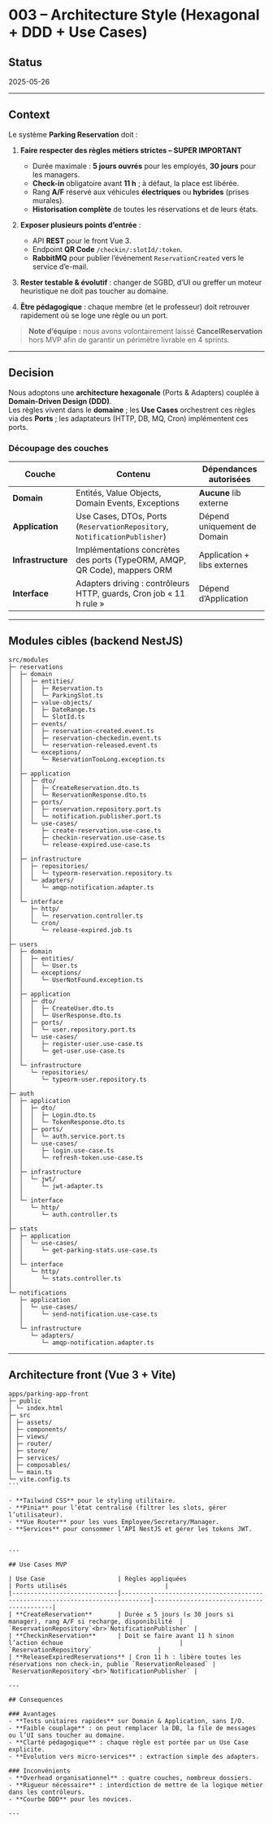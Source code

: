 # 003 – Architecture Style (Hexagonal + DDD + Use Cases)

## Status  
2025-05-26

---

## Context  
Le système **Parking Reservation** doit :

1. **Faire respecter des règles métiers strictes – SUPER IMPORTANT**  
   - Durée maximale : **5 jours ouvrés** pour les employés, **30 jours** pour les managers.  
   - **Check-in** obligatoire avant **11 h** ; à défaut, la place est libérée.  
   - Rang **A/F** réservé aux véhicules **électriques** ou **hybrides** (prises murales).  
   - **Historisation complète** de toutes les réservations et de leurs états.

2. **Exposer plusieurs points d’entrée** :  
   - API **REST** pour le front Vue 3.  
   - Endpoint **QR Code** `/checkin/:slotId/:token`.  
   - **RabbitMQ** pour publier l’événement `ReservationCreated` vers le service d’e-mail.

3. **Rester testable & évolutif** : changer de SGBD, d’UI ou greffer un moteur heuristique ne doit pas toucher au domaine.

4. **Être pédagogique** : chaque membre (et le professeur) doit retrouver rapidement où se loge une règle ou un port.

> **Note d’équipe :** nous avons volontairement laissé **CancelReservation** hors MVP afin de garantir un périmètre livrable en 4 sprints.

---

## Decision  
Nous adoptons une **architecture hexagonale** (Ports & Adapters) couplée à **Domain-Driven Design (DDD)**.  
Les règles vivent dans le **domaine** ; les **Use Cases** orchestrent ces règles via des **Ports** ; les adaptateurs (HTTP, DB, MQ, Cron) implémentent ces ports.

### Découpage des couches

| Couche             | Contenu                                                                           | Dépendances autorisées         |
|--------------------|-----------------------------------------------------------------------------------|--------------------------------|
| **Domain**         | Entités, Value Objects, Domain Events, Exceptions                                 | **Aucune** lib externe         |
| **Application**    | Use Cases, DTOs, Ports (`ReservationRepository`, `NotificationPublisher`)         | Dépend uniquement de Domain    |
| **Infrastructure** | Implémentations concrètes des ports (TypeORM, AMQP, QR Code), mappers ORM         | Application + libs externes    |
| **Interface**      | Adapters driving : contrôleurs HTTP, guards, Cron job « 11 h rule »                | Dépend d’Application           |

---

## Modules cibles (backend NestJS)


```
src/modules
├─ reservations
│  ├─ domain
│  │  ├─ entities/
│  │  │  ├─ Reservation.ts
│  │  │  └─ ParkingSlot.ts
│  │  ├─ value-objects/
│  │  │  ├─ DateRange.ts
│  │  │  └─ SlotId.ts
│  │  ├─ events/
│  │  │  ├─ reservation-created.event.ts
│  │  │  ├─ reservation-checkedin.event.ts
│  │  │  └─ reservation-released.event.ts
│  │  └─ exceptions/
│  │     └─ ReservationTooLong.exception.ts
│  │
│  ├─ application
│  │  ├─ dto/
│  │  │  ├─ CreateReservation.dto.ts
│  │  │  └─ ReservationResponse.dto.ts
│  │  ├─ ports/
│  │  │  ├─ reservation.repository.port.ts
│  │  │  └─ notification.publisher.port.ts
│  │  └─ use-cases/
│  │     ├─ create-reservation.use-case.ts
│  │     ├─ checkin-reservation.use-case.ts
│  │     └─ release-expired.use-case.ts
│  │
│  ├─ infrastructure
│  │  ├─ repositories/
│  │  │  └─ typeorm-reservation.repository.ts
│  │  └─ adapters/
│  │     └─ amqp-notification.adapter.ts
│  │
│  └─ interface
│     ├─ http/
│     │  └─ reservation.controller.ts
│     └─ cron/
│        └─ release-expired.job.ts
│
├─ users
│  ├─ domain
│  │  ├─ entities/
│  │  │  └─ User.ts
│  │  └─ exceptions/
│  │     └─ UserNotFound.exception.ts
│  │
│  ├─ application
│  │  ├─ dto/
│  │  │  ├─ CreateUser.dto.ts
│  │  │  └─ UserResponse.dto.ts
│  │  ├─ ports/
│  │  │  └─ user.repository.port.ts
│  │  └─ use-cases/
│  │     ├─ register-user.use-case.ts
│  │     └─ get-user.use-case.ts
│  │
│  └─ infrastructure
│     └─ repositories/
│        └─ typeorm-user.repository.ts
│
├─ auth
│  ├─ application
│  │  ├─ dto/
│  │  │  ├─ Login.dto.ts
│  │  │  └─ TokenResponse.dto.ts
│  │  ├─ ports/
│  │  │  └─ auth.service.port.ts
│  │  └─ use-cases/
│  │     ├─ login.use-case.ts
│  │     └─ refresh-token.use-case.ts
│  │
│  ├─ infrastructure
│  │  └─ jwt/
│  │     └─ jwt-adapter.ts
│  │
│  └─ interface
│     └─ http/
│        └─ auth.controller.ts
│
├─ stats
│  ├─ application
│  │  └─ use-cases/
│  │     └─ get-parking-stats.use-case.ts
│  │
│  └─ interface
│     └─ http/
│        └─ stats.controller.ts
│
└─ notifications
   ├─ application
   │  └─ use-cases/
   │     └─ send-notification.use-case.ts
   │
   └─ infrastructure
      └─ adapters/
         └─ amqp-notification.adapter.ts
```

---

## Architecture front (Vue 3 + Vite)
````
apps/parking-app-front
├─ public
│ └─ index.html
├─ src
│ ├─ assets/
│ ├─ components/
│ ├─ views/
│ ├─ router/
│ ├─ store/
│ ├─ services/
│ ├─ composables/
│ └─ main.ts 
└─ vite.config.ts
```

- **Tailwind CSS** pour le styling utilitaire.  
- **Pinia** pour l’état centralisé (filtrer les slots, gérer l’utilisateur).  
- **Vue Router** pour les vues Employee/Secretary/Manager.  
- **Services** pour consommer l’API NestJS et gérer les tokens JWT.


---

## Use Cases MVP

| Use Case                    | Règles appliquées                                                           | Ports utilisés                           |
|-----------------------------|------------------------------------------------------------------------------|------------------------------------------|
| **CreateReservation**       | Durée ≤ 5 jours (≤ 30 jours si manager), rang A/F si recharge, disponibilité  | `ReservationRepository`<br>`NotificationPublisher` |
| **CheckinReservation**      | Doit se faire avant 11 h sinon l’action échoue                                | `ReservationRepository`                  |
| **ReleaseExpiredReservations** | Cron 11 h : libère toutes les réservations non check-in, publie `ReservationReleased` | `ReservationRepository`<br>`NotificationPublisher` |

---

## Consequences

### Avantages
- **Tests unitaires rapides** sur Domain & Application, sans I/O.  
- **Faible couplage** : on peut remplacer la DB, la file de messages ou l’UI sans toucher au domaine.  
- **Clarté pédagogique** : chaque règle est portée par un Use Case explicite.  
- **Évolution vers micro-services** : extraction simple des adapters.

### Inconvénients
- **Overhead organisationnel** : quatre couches, nombreux dossiers.  
- **Rigueur nécessaire** : interdiction de mettre de la logique métier dans les contrôleurs.  
- **Courbe DDD** pour les novices.

---